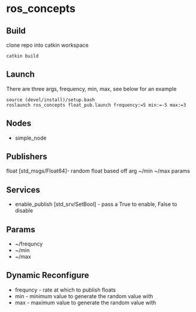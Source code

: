 # ros_concepts #

## Build
clone repo into catkin workspace
```
catkin build
```

## Launch
There are three args, frequency, min, max, see below for an example
```
source (devel/install)/setup.bash
roslaunch ros_concepts float_pub.launch frequency:=5 min:=-5 max:=3
```

## Nodes
  - simple_node 

## Publishers
 float [std_msgs/Float64]- random float based off arg ~/min ~/max params

## Services
- enable_publish [std_srv/SetBool] - pass a True to enable, False to disable

## Params
- ~/frequncy
- ~/min
- ~/max

## Dynamic Reconfigure
- frequncy - rate at which to publish floats
- min - minimum value to generate the random value with
- max - maximum value to generate the random value with